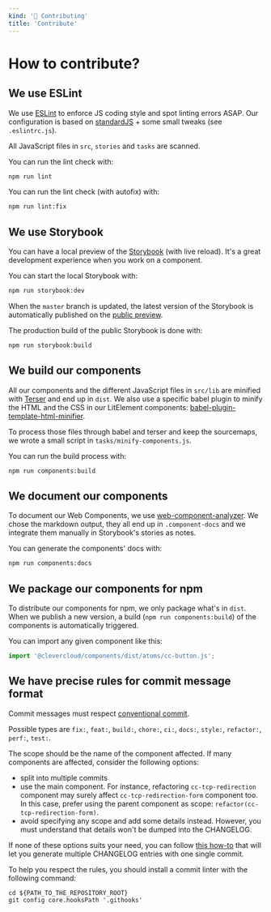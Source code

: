 ```yaml
---
kind: '👋 Contributing'
title: 'Contribute'
---
```


# How to contribute?

## We use ESLint

We use [ESLint](https://eslint.org/) to enforce JS coding style and spot linting errors ASAP.
Our configuration is based on [standardJS](https://standardjs.com/) + some small tweaks (see `.eslintrc.js`).

All JavaScript files in `src`, `stories` and `tasks` are scanned.

You can run the lint check with:

```bash
npm run lint
```

You can run the lint check (with autofix) with:

```bash
npm run lint:fix
```

## We use Storybook

You can have a local preview of the [Storybook](https://storybook.js.org/) (with live reload).
It's a great development experience when you work on a component.

You can start the local Storybook with:

```bash
npm run storybook:dev
```

When the `master` branch is updated, the latest version of the Storybook is automatically published on the [public preview](https://www.clever-cloud.com/developers/clever-components/).

The production build of the public Storybook is done with:

```bash
npm run storybook:build
```

## We build our components

All our components and the different JavaScript files in `src/lib` are minified with [Terser](https://github.com/terser-js/terser) and end up in `dist`.
We also use a specific babel plugin to minify the HTML and the CSS in our LitElement components: [babel-plugin-template-html-minifier](https://github.com/cfware/babel-plugin-template-html-minifier).

To process those files through babel and terser and keep the sourcemaps, we wrote a small script in `tasks/minify-components.js`.

You can run the build process with:

```bash
npm run components:build
```

## We document our components

To document our Web Components, we use [web-component-analyzer](https://github.com/runem/web-component-analyzer).
We chose the markdown output, they all end up in `.component-docs` and we integrate them manually in Storybook's stories as notes.

You can generate the components' docs with:

```bash
npm run components:docs
```

## We package our components for npm

To distribute our components for npm, we only package what's in `dist`.
When we publish a new version, a build (`npm run components:build`) of the components is automatically triggered.

You can import any given component like this:

```js
import '@clevercloud/components/dist/atoms/cc-button.js';
```

##  We have precise rules for commit message format

Commit messages must respect [conventional commit](https://www.conventionalcommits.org).

Possible types are `fix:`, `feat:`, `build:`, `chore:`, `ci:`, `docs:`, `style:`, `refactor:`, `perf:`, `test:`.

The scope should be the name of the component affected.
If many components are affected, consider the following options:
* split into multiple commits
* use the main component. For instance, refactoring `cc-tcp-redirection` component may surely affect `cc-tcp-redirection-form` component too. In this case, prefer using the parent component as scope: `refactor(cc-tcp-redirection-form)`.
* avoid specifying any scope and add some details instead. However, you must understand that details won't be dumped into the CHANGELOG.

If none of these options suits your need, you can follow [this how-to](https://github.com/googleapis/release-please#what-if-my-pr-contains-multiple-fixes-or-features) that will let you generate multiple CHANGELOG entries with one single commit.

To help you respect the rules, you should install a commit linter with the following command:

```shell
cd ${PATH_TO_THE_REPOSITORY_ROOT}
git config core.hooksPath '.githooks'
```
